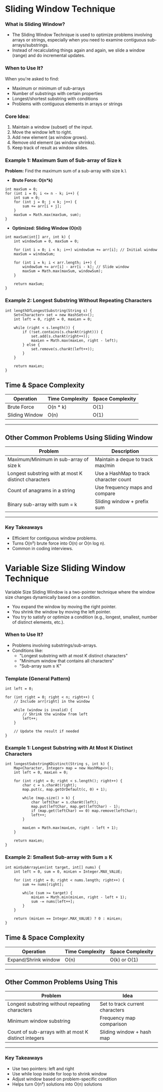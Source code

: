 # Sliding Window Technique

### What is Sliding Window?
- The Sliding Window Technique is used to optimize problems involving arrays or strings, especially when you need to examine contiguous sub-arrays/substrings.
- Instead of recalculating things again and again, we slide a window (range) and do incremental updates.

### When to Use It?
When you're asked to find:
- Maximum or minimum of sub-arrays
- Number of substrings with certain properties
- Longest/shortest substring with conditions
- Problems with contiguous elements in arrays or strings

### Core Idea:
1. Maintain a window (subset) of the input.
2. Move the window left to right.
3. Add new element (as window grows).
4. Remove old element (as window shrinks).
5. Keep track of result as window slides.

### Example 1: Maximum Sum of Sub-array of Size k
**Problem:** Find the maximum sum of a sub-array with size k.\
- **Brute Force: O(n*k)**

```
int maxSum = 0;
for (int i = 0; i <= n - k; i++) {
    int sum = 0;
    for (int j = 0; j < k; j++) {
        sum += arr[i + j];
    }
    maxSum = Math.max(maxSum, sum);
}
```

- **Optimized: Sliding Window (O(n))**
```
int maxSum(int[] arr, int k) {
    int windowSum = 0, maxSum = 0;

    for (int i = 0; i < k; i++) windowSum += arr[i]; // Initial window
    maxSum = windowSum;

    for (int i = k; i < arr.length; i++) {
        windowSum += arr[i] - arr[i - k]; // Slide window
        maxSum = Math.max(maxSum, windowSum);
    }

    return maxSum;
}
```

### Example 2: Longest Substring Without Repeating Characters
```
int lengthOfLongestSubstring(String s) {
    Set<Character> set = new HashSet<>();
    int left = 0, right = 0, maxLen = 0;

    while (right < s.length()) {
        if (!set.contains(s.charAt(right))) {
            set.add(s.charAt(right++));
            maxLen = Math.max(maxLen, right - left);
        } else {
            set.remove(s.charAt(left++));
        }
    }

    return maxLen;
}
```

Time & Space Complexity
---
| Operation                        | Time Complexity  | Space Complexity |
|----------------------------------|------------------|------------------|
| Brute Force                      | O(n * k)         | O(1)             |
| Sliding Window                   | O(n)             | O(1)             |
---

Other Common Problems Using Sliding Window
---
| Problem                                              | Description                            |
|------------------------------------------------------|----------------------------------------|
| Maximum/Minimum in sub-array of size k               | Maintain a deque to track max/min      |
| Longest substring with at most K distinct characters | Use a HashMap to track character count |
| Count of anagrams in a string                        | Use frequency maps and compare         |
| Binary sub-array with sum = k	                       | Sliding window + prefix sum            |
---

###  Key Takeaways
- Efficient for contiguous window problems.
- Turns O(n²) brute force into O(n) or O(n log n).
- Common in coding interviews.

# Variable Size Sliding Window Technique
Variable Size Sliding Window is a two-pointer technique where the window size changes dynamically based on a condition.
- You expand the window by moving the right pointer.
- You shrink the window by moving the left pointer.
- You try to satisfy or optimize a condition (e.g., longest, smallest, number of distinct elements, etc.).

### When to Use It?
- Problems involving substrings/sub-arrays.
- Conditions like:
  - "Longest substring with at most K distinct characters"
  - "Minimum window that contains all characters"
  - "Sub-array sum ≥ K"

### Template (General Pattern)
```
int left = 0;

for (int right = 0; right < n; right++) {
    // Include arr[right] in the window
    
    while (window is invalid) {
        // Shrink the window from left
        left++;
    }

    // Update the result if needed
}
```

### Example 1: Longest Substring with At Most K Distinct Characters
```
int longestSubstringKDistinct(String s, int k) {
    Map<Character, Integer> map = new HashMap<>();
    int left = 0, maxLen = 0;

    for (int right = 0; right < s.length(); right++) {
        char c = s.charAt(right);
        map.put(c, map.getOrDefault(c, 0) + 1);

        while (map.size() > k) {
            char leftChar = s.charAt(left);
            map.put(leftChar, map.get(leftChar) - 1);
            if (map.get(leftChar) == 0) map.remove(leftChar);
            left++;
        }

        maxLen = Math.max(maxLen, right - left + 1);
    }

    return maxLen;
}
```

### Example 2: Smallest Sub-array with Sum ≥ K
```
int minSubArrayLen(int target, int[] nums) {
    int left = 0, sum = 0, minLen = Integer.MAX_VALUE;

    for (int right = 0; right < nums.length; right++) {
        sum += nums[right];

        while (sum >= target) {
            minLen = Math.min(minLen, right - left + 1);
            sum -= nums[left++];
        }
    }

    return (minLen == Integer.MAX_VALUE) ? 0 : minLen;
}

```

Time & Space Complexity
---
| Operation                        | Time Complexity | Space Complexity |
|----------------------------------|-----------------|------------------|
| Expand/Shrink window             | O(n)            | O(k) or O(1)     |
---

Other Common Problems Using This
---
| Problem                                              | Idea                            |
|------------------------------------------------------|---------------------------------|
| Longest substring without repeating characters       | Set to track current characters |
| Minimum window substring                             | Frequency map comparison        |
| Count of sub-arrays with at most K distinct integers | Sliding window + hash map       |
---

### Key Takeaways
- Use two pointers: left and right
- Use while loop inside for loop to shrink window
- Adjust window based on problem-specific condition
- Helps turn O(n²) solutions into O(n) solutions
